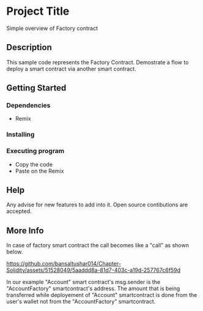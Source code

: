 # Project Title

Simple overview of Factory contract

## Description

This sample code represents the Factory Contract. Demostrate a flow to deploy a smart contract via another smart contract.

## Getting Started

### Dependencies

-   Remix

### Installing

### Executing program

-   Copy the code
-   Paste on the Remix

## Help

Any advise for new features to add into it. Open source contibutions are accepted.

## More Info

In case of factory smart contract the call becomes like a "call" as shown below.

https://github.com/bansaltushar014/Chapter-Solidity/assets/51528049/5aaddd8a-81d7-403c-a19d-257767c6f59d

In our example "Account" smart contract's msg.sender is the "AccountFactory" smartcontract's address. The amount that is being transferred while deployement of "Account" smartcontract is done from the user's wallet not from the "AccountFactory" smartcontract.
